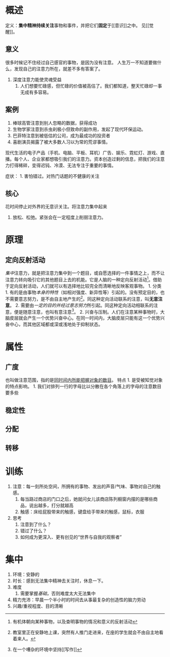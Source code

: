 # 概述
定义：**集中精神持续关注**事物和事件，并把它们**固定**于[[意识]]之中。
见[[觉醒]]。
## 意义
很多时候记不住经过自己感官的事物，是因为没有注意。
人生万一不知道要做什么，发现自己的注意力所在，就差不多有答案了。
1. 深度注意力能使灵魂受益
	1. 人们想要忙碌感，但忙碌的价值被高估了。我们都知道，整天忙碌却一事无成有多容易。
## 案例
1. 棒球高管注意到别人忽略的数据，获得成功
2. 生物学家注意到杀虫刹极小但致命的副作用，发起了现代环保运动。
3. 巴菲特注意到被低估的公司，成为最成功的投资者
4. 喜剧演员揭露了被大多数人习以为常的荒谬事情。

现代生活的电子产品（手机、电脑、平板、耳机）广告、娱乐、霓虹灯、游戏、直播。每个人、企业家都想吸引我们的注意力。资本创造过剩的信息，把我们的注意力打得稀碎，变得迟钝、冷漠、无法专注于重要的事情。

症状：
	1. 害怕错过。对热门话题的不健康的关注
## 核心
花时间停止对外界的无意识关注。将注意力集中起来
1. 放松、松弛。紧张会在一定程度上削弱注意力。
# 原理
## 定向反射活动
*集中*注意力，就是把注意力集中到一个题目，或自愿选择的一件事情之上，而不让注意力转向吸引它的其他题目上去的机能。它是人脑的一种定向反射活动[^1]。借助于定向反射活动，人们就可以有选择地比较完全而清晰地反映客观事物。
	1. 分类
		1. 有的是由事物*本身的特性*（如相对强度、新异性等）引起的。没有预定目的，也不需要意志努力，是不由自主地产生的[^2]。同这种定向活动联系的注意，叫**无意注意**。
		2. 需要由*一定的目的并经过意志努力*所引起。同这种定向活动相联系的注意，便是随意注意，也叫有意注意[^3]。
	2. 兴奋与压制。人们在注意某种事物时，大脑皮层就会产生一个优势兴奋中心。在同一时间内，大脑皮层只能有这一个优势兴奋中心，而其他区域都或深或浅地处于抑制状态。
# 属性
## 广度
也叫做注意范围，指的是<u>同时间内所能把握对象的数目</u>。
特点
	1. 是受被知觉对象的特点影响。
		1. 我们对排列一行的字母比以分散在各个角落上的字母的注意数目要多些
## 稳定性
## 分配
## 转移
# 训练
1. 注意：每一刻所处空间，所拥有的事物、发出的声音/气味、事物对自己的触感。
	1. 每当路过商店的门口之后，她就问女儿该商店陈列橱窗内摆的是哪些商品，说出越多，打分就越高
	2. 触感：床给屁股带来的触感，键盘给手带来的触感，鼠标，衣服
2. 思考
	1. 注意到了什么？
	2. 错过了什么？
	3. 如何成为更深入、更有创见的“世界与自我的观察者”
# 集中
1. 环境：安静的
2. 时长：感到无法集中精神去关注时，休息一下。
3. 难度
	1. 需要掌握*基础*，否则难度太大无法集中
4. 精力充沛：早晨一个半小时的时间去从事最复杂的创造性的脑力劳动
5. 兴趣/重视程度、目的清晰


[^1]: 有机体朝向某种事物，以及查明事物的情况和意义的反射活动
[^2]: 教室里正在安静地上课，突然有人推门走进来，在座的学生就会不由自主地看着来人。
[^3]: 在一个嘈杂的环境中坚持[[写作]] 